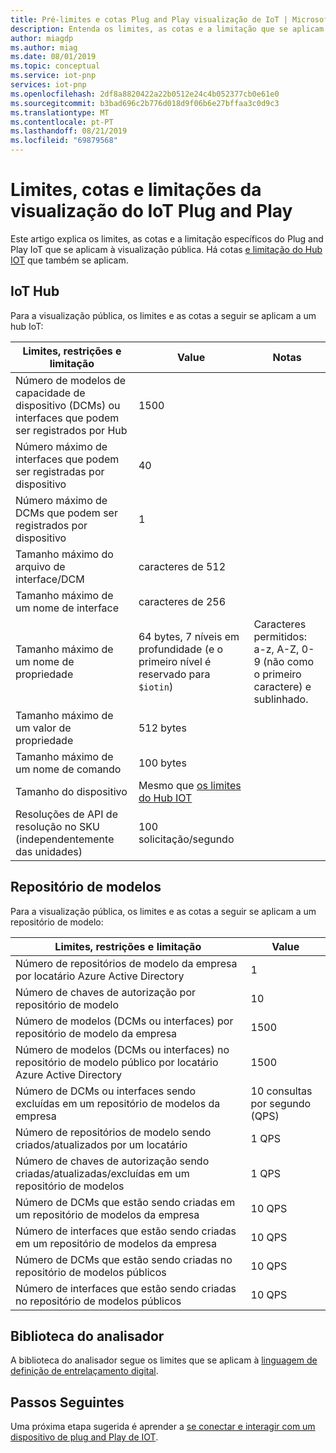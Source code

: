 ```yaml
---
title: Pré-limites e cotas Plug and Play visualização de IoT | Microsoft Docs
description: Entenda os limites, as cotas e a limitação que se aplicam quando você usa a visualização de Plug and Play de IoT.
author: miagdp
ms.author: miag
ms.date: 08/01/2019
ms.topic: conceptual
ms.service: iot-pnp
services: iot-pnp
ms.openlocfilehash: 2df8a8820422a22b0512e24c4b052377cb0e61e0
ms.sourcegitcommit: b3bad696c2b776d018d9f06b6e27bffaa3c0d9c3
ms.translationtype: MT
ms.contentlocale: pt-PT
ms.lasthandoff: 08/21/2019
ms.locfileid: "69879568"
---
```

# <a name="iot-plug-and-play-preview-limits-quotas-and-throttles"></a>Limites, cotas e limitações da visualização do IoT Plug and Play

Este artigo explica os limites, as cotas e a limitação específicos do Plug and Play IoT que se aplicam à visualização pública. Há cotas [e limitação do Hub IOT](../iot-hub/iot-hub-devguide-quotas-throttling.md) que também se aplicam.

## <a name="iot-hub"></a>IoT Hub

Para a visualização pública, os limites e as cotas a seguir se aplicam a um hub IoT:

| Limites, restrições e limitação | Value | Notas |
|-----|-----|-----|
| Número de modelos de capacidade de dispositivo (DCMs) ou interfaces que podem ser registrados por Hub | 1500 ||
| Número máximo de interfaces que podem ser registradas por dispositivo | 40 ||
| Número máximo de DCMs que podem ser registrados por dispositivo | 1 ||
| Tamanho máximo do arquivo de interface/DCM | caracteres de 512 ||
| Tamanho máximo de um nome de interface | caracteres de 256 ||
| Tamanho máximo de um nome de propriedade  | 64 bytes, 7 níveis em profundidade (e o primeiro nível é reservado para `$iotin`) | Caracteres permitidos: a-z, A-Z, 0-9 (não como o primeiro caractere) e sublinhado. |
| Tamanho máximo de um valor de propriedade | 512 bytes ||
| Tamanho máximo de um nome de comando | 100 bytes ||
| Tamanho do dispositivo | Mesmo que [os limites do Hub IOT](../iot-hub/iot-hub-devguide-device-twins.md#device-twin-size) ||
| Resoluções de API de resolução no SKU (independentemente das unidades) | 100 solicitação/segundo ||

## <a name="model-repository"></a>Repositório de modelos

Para a visualização pública, os limites e as cotas a seguir se aplicam a um repositório de modelo:

| Limites, restrições e limitação| Value |
|-----|-----|
| Número de repositórios de modelo da empresa por locatário Azure Active Directory | 1 |
| Número de chaves de autorização por repositório de modelo | 10  |
| Número de modelos (DCMs ou interfaces) por repositório de modelo da empresa| 1500  |
| Número de modelos (DCMs ou interfaces) no repositório de modelo público por locatário Azure Active Directory| 1500  |
| Número de DCMs ou interfaces sendo excluídas em um repositório de modelos da empresa | 10 consultas por segundo (QPS)|
| Número de repositórios de modelo sendo criados/atualizados por um locatário| 1 QPS |
| Número de chaves de autorização sendo criadas/atualizadas/excluídas em um repositório de modelos | 1 QPS|
| Número de DCMs que estão sendo criadas em um repositório de modelos da empresa | 10 QPS |
| Número de interfaces que estão sendo criadas em um repositório de modelos da empresa | 10 QPS|
| Número de DCMs que estão sendo criadas no repositório de modelos públicos | 10 QPS|
| Número de interfaces que estão sendo criadas no repositório de modelos públicos | 10 QPS|

## <a name="parser-library"></a>Biblioteca do analisador

A biblioteca do analisador segue os limites que se aplicam à [linguagem de definição de entrelaçamento digital](https://github.com/Azure/IoTPlugandPlay/tree/master/DTDL).

## <a name="next-steps"></a>Passos Seguintes

Uma próxima etapa sugerida é aprender a [se conectar e interagir com um dispositivo de plug and Play de IOT](./howto-develop-solution.md).
